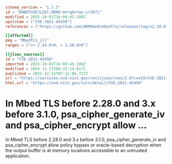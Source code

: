 ```toml
schema_version = "1.7.3"
id = "DONOTUSEJLSEC-0000-mnrgbtrwy-zr267i"
modified = 2025-10-01T16:09:45.106Z
upstream = ["CVE-2021-45450"]
references = ["https://github.com/ARMmbed/mbedtls/releases/tag/v2.28.0", "https://github.com/ARMmbed/mbedtls/releases/tag/v3.1.0", "https://lists.fedoraproject.org/archives/list/package-announce%40lists.fedoraproject.org/message/IL66WKJGXY5AXMTFE7QDMGL3RIBD6PX5/", "https://lists.fedoraproject.org/archives/list/package-announce%40lists.fedoraproject.org/message/TALJHOYAYSUJTLN6BYGLO4YJGNZUY74W/", "https://security.gentoo.org/glsa/202301-08", "https://github.com/ARMmbed/mbedtls/releases/tag/v2.28.0", "https://github.com/ARMmbed/mbedtls/releases/tag/v3.1.0", "https://lists.fedoraproject.org/archives/list/package-announce%40lists.fedoraproject.org/message/IL66WKJGXY5AXMTFE7QDMGL3RIBD6PX5/", "https://lists.fedoraproject.org/archives/list/package-announce%40lists.fedoraproject.org/message/TALJHOYAYSUJTLN6BYGLO4YJGNZUY74W/", "https://security.gentoo.org/glsa/202301-08"]

[[affected]]
pkg = "MbedTLS_jll"
ranges = [">= 2.24.0+0, < 2.28.0+0"]

[[jlsec_sources]]
id = "CVE-2021-45450"
imported = 2025-10-01T16:09:45.106Z
modified = 2024-11-21T06:32:14.017Z
published = 2021-12-21T07:15:06.727Z
url = "https://services.nvd.nist.gov/rest/json/cves/2.0?cveId=CVE-2021-45450"
html_url = "https://nvd.nist.gov/vuln/detail/CVE-2021-45450"
```

# In Mbed TLS before 2.28.0 and 3.x before 3.1.0, psa_cipher_generate_iv and psa_cipher_encrypt allow ...

In Mbed TLS before 2.28.0 and 3.x before 3.1.0, psa_cipher_generate_iv and psa_cipher_encrypt allow policy bypass or oracle-based decryption when the output buffer is at memory locations accessible to an untrusted application.


